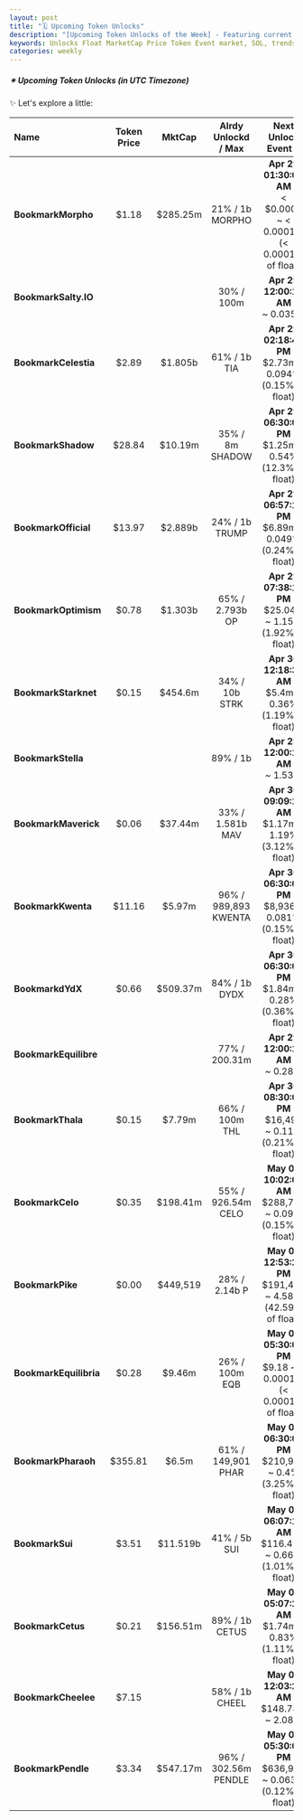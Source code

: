 ```yaml
---
layout: post
title: "🗓️ Upcoming Token Unlocks"
description: "[Upcoming Token Unlocks of the Week] - Featuring current price, market cap, percentage unlocked, and upcoming unlock event details, including the date, percentage, and amount to be unlocked."
keywords: Unlocks Float MarketCap Price Token Event market, SOL, trends, cryptocurrency, ETH, blockchain, BTC, bearmarket, bitcoin, altcoins
categories: weekly
---  
```


##### ✴ **Upcoming Token Unlocks** *(in UTC Timezone)*

✨ Let's explore a little:  

|  Name | Token Price | MktCap | Alrdy Unlockd<br>/ Max | Next Unlock Event 📌 |  
|:------|:-----------:|:------:|:-------------:|:-------------:|
|**BookmarkMorpho**|$1.18|$285.25m|21% / 1b MORPHO|**Apr 29 01:30:02 AM**<br>< $0.0001 ~ < 0.0001%(< 0.0001% of float)|
|**BookmarkSalty.IO**|||30% / 100m |**Apr 29 12:00:12 AM**<br> ~ 0.035%|
|**BookmarkCelestia**|$2.89|$1.805b|61% / 1b TIA|**Apr 29 02:18:48 PM**<br>$2.73m ~ 0.094%(0.15% of float)|
|**BookmarkShadow**|$28.84|$10.19m|35% / 8m SHADOW|**Apr 29 06:30:02 PM**<br>$1.25m ~ 0.54%(12.3% of float)|
|**BookmarkOfficial**|$13.97|$2.889b|24% / 1b TRUMP|**Apr 29 06:57:11 PM**<br>$6.89m ~ 0.049%(0.24% of float)|
|**BookmarkOptimism**|$0.78|$1.303b|65% / 2.793b OP|**Apr 29 07:38:11 PM**<br>$25.04m ~ 1.15%(1.92% of float)|
|**BookmarkStarknet**|$0.15|$454.6m|34% / 10b STRK|**Apr 30 12:18:38 AM**<br>$5.4m ~ 0.36%(1.19% of float)|
|**BookmarkStella**|||89% / 1b |**Apr 29 12:00:12 AM**<br> ~ 1.53%|
|**BookmarkMaverick**|$0.06|$37.44m|33% / 1.581b MAV|**Apr 30 09:09:18 AM**<br>$1.17m ~ 1.19%(3.12% of float)|
|**BookmarkKwenta**|$11.16|$5.97m|96% / 989,893 KWENTA|**Apr 30 06:30:02 PM**<br>$8,936 ~ 0.081%(0.15% of float)|
|**BookmarkdYdX**|$0.66|$509.37m|84% / 1b DYDX|**Apr 30 06:30:02 PM**<br>$1.84m ~ 0.28%(0.36% of float)|
|**BookmarkEquilibre**|||77% / 200.31m |**Apr 29 12:00:12 AM**<br> ~ 0.28%|
|**BookmarkThala**|$0.15|$7.79m|66% / 100m THL|**Apr 30 08:30:02 PM**<br>$16,494 ~ 0.11%(0.21% of float)|
|**BookmarkCelo**|$0.35|$198.41m|55% / 926.54m CELO|**May 01 10:02:05 AM**<br>$288,735 ~ 0.09%(0.15% of float)|
|**BookmarkPike**|$0.00|$449,519|28% / 2.14b P|**May 01 12:53:23 PM**<br>$191,461 ~ 4.58%(42.59% of float)|
|**BookmarkEquilibria**|$0.28|$9.46m|26% / 100m EQB|**May 01 05:30:02 PM**<br>$9.18 ~ < 0.0001%(< 0.0001% of float)|
|**BookmarkPharaoh**|$355.81|$6.5m|61% / 149,901 PHAR|**May 01 06:30:02 PM**<br>$210,995 ~ 0.4%(3.25% of float)|
|**BookmarkSui**|$3.51|$11.519b|41% / 5b SUI|**May 02 06:07:14 AM**<br>$116.41m ~ 0.66%(1.01% of float)|
|**BookmarkCetus**|$0.21|$156.51m|89% / 1b CETUS|**May 03 05:07:24 AM**<br>$1.74m ~ 0.83%(1.11% of float)|
|**BookmarkCheelee**|$7.15||58% / 1b CHEEL|**May 04 12:03:26 AM**<br>$148.78m ~ 2.08%|
|**BookmarkPendle**|$3.34|$547.17m|96% / 302.56m PENDLE|**May 05 05:30:02 PM**<br>$636,938 ~ 0.063%(0.12% of float)|

